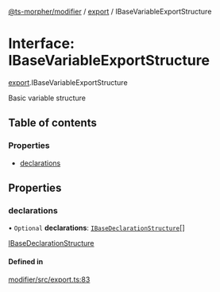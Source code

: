[@ts-morpher/modifier](../README.md) / [export](../modules/export.md) / IBaseVariableExportStructure

# Interface: IBaseVariableExportStructure

[export](../modules/export.md).IBaseVariableExportStructure

Basic variable structure

## Table of contents

### Properties

- [declarations](export.IBaseVariableExportStructure.md#declarations)

## Properties

### declarations

• `Optional` **declarations**: [`IBaseDeclarationStructure`](export.IBaseDeclarationStructure.md)[]

[IBaseDeclarationStructure](export.IBaseDeclarationStructure.md)

#### Defined in

[modifier/src/export.ts:83](https://github.com/linbudu599/morpher/blob/e1b7ece/packages/modifier/src/export.ts#L83)
